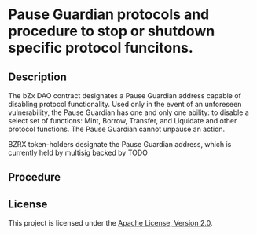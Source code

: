 # Pause Guardian protocols and procedure to stop or shutdown specific protocol funcitons.

## Description
The bZx DAO contract designates a Pause Guardian address capable of disabling protocol functionality. Used only in the event of an unforeseen vulnerability, the Pause Guardian has one and only one ability: to disable a select set of functions: Mint, Borrow, Transfer, and Liquidate and other protocol functions. The Pause Guardian cannot unpause an action.

BZRX token-holders designate the Pause Guardian address, which is currently held by multisig backed by TODO

## Procedure


## License

This project is licensed under the [Apache License, Version 2.0](LICENSE).
